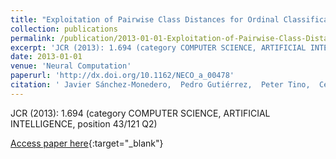 ```yaml
---
title: "Exploitation of Pairwise Class Distances for Ordinal Classification"
collection: publications
permalink: /publication/2013-01-01-Exploitation-of-Pairwise-Class-Distances-for-Ordinal-Classification
excerpt: 'JCR (2013): 1.694 (category COMPUTER SCIENCE, ARTIFICIAL INTELLIGENCE, position 43/121 Q2)'
date: 2013-01-01
venue: 'Neural Computation'
paperurl: 'http://dx.doi.org/10.1162/NECO_a_00478'
citation: ' Javier Sánchez-Monedero,  Pedro Gutiérrez,  Peter Tino,  César Hervás-Martínez, &quot;Exploitation of Pairwise Class Distances for Ordinal Classification.&quot; Neural Computation, 2013.'
---
```

JCR (2013): 1.694 (category COMPUTER SCIENCE, ARTIFICIAL INTELLIGENCE, position 43/121 Q2)

[Access paper here](http://dx.doi.org/10.1162/NECO_a_00478){:target="_blank"}
